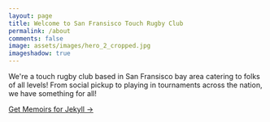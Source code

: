 ```yaml
---
layout: page
title: Welcome to San Fransisco Touch Rugby Club
permalink: /about
comments: false
image: assets/images/hero_2_cropped.jpg
imageshadow: true
---
```


We're a touch rugby club based in San Fransisco bay area catering to folks of all levels! From social pickup to playing in tournaments across the nation, we have something for all! 

<a target="_blank" href="https://bootstrapstarter.com/jekyll-theme-memoirs/" class="btn btn-dark"> Get Memoirs for Jekyll &rarr;</a>

